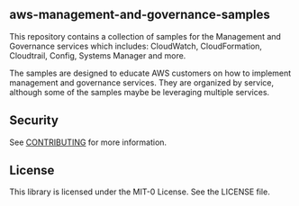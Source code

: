 ## aws-management-and-governance-samples

This repository contains a collection of samples for the Management and Governance services which includes: CloudWatch, CloudFormation, Cloudtrail, Config, Systems Manager and more.

The samples are designed to educate AWS customers on how to implement management and governance services. They are organized by service, although some of the samples maybe be leveraging multiple services. 


## Security

See [CONTRIBUTING](CONTRIBUTING.md#security-issue-notifications) for more information.

## License

This library is licensed under the MIT-0 License. See the LICENSE file.

